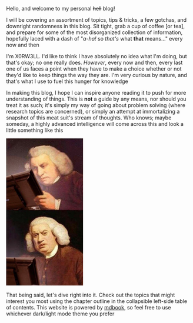 Hello, and welcome to my personal ~~hell~~ blog!

I will be covering an assortment of topics, tips & tricks, a few gotchas, and downright randomness in this blog. Sit tight, grab a cup of coffee [or tea], and prepare for some of the most disorganized collection of information, hopefully laced with a dash of "_a-ha!_ so _that's_ what __that__ means..." every now and then

I'm X0RW3LL. I'd like to think I have absolutely no idea what I'm doing, but that's okay; no one really does. _However_, every now and then, every last one of us faces a point when they have to make a choice whether or not they'd like to keep things the way they are. I'm very curious by nature, and that's what I use to fuel this hunger for knowledge

In making this blog, I hope I can inspire anyone reading it to push for more understanding of things. This is __not__ a guide by any means, nor should you treat it as such; it's simply my way of going about problem solving (where research topics are concerned), or simply an attempt at immortalizing a snapshot of this meat suit's stream of thoughts. Who knows; maybe someday, a highly advanced intelligence will come across this and look a little something like this

<img class="center" height="400px" alt="2-panel vertical meme showing a person in a wig, looking closely at a computer monitor in the top panel, then looking away from the monitor and at the viewer in visible cofusion and/or disgust. This meme is a modification to the original which had a book instead of a monitor, and was famously titled 'WTF did I just read?'" src="assets/img/misc/wtf_mon.jpg"/>

That being said, let's dive right into it. Check out the topics that might interest you most using the chapter outline in the collapsible left-side table of contents. This website is powered by [mdbook](https://rust-lang.github.io/mdBook), so feel free to use whichever dark/light mode theme you prefer
